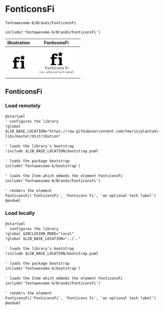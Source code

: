 # FonticonsFi


```text
fontawesome-6/Brands/FonticonsFi
```

```text
include('fontawesome-6/Brands/FonticonsFi')
```



| Illustration | FonticonsFi |
| :---: | :---: |
| ![illustration for Illustration](../../fontawesome-6/Brands/FonticonsFi.png) | ![illustration for FonticonsFi](../../fontawesome-6/Brands/FonticonsFi.Local.png) |




## FonticonsFi

### Load remotely
```plantuml
@startuml
' configures the library
!global $LIB_BASE_LOCATION="https://raw.githubusercontent.com/tmorin/plantuml-libs/master/distribution"

' loads the library's bootstrap
!include $LIB_BASE_LOCATION/bootstrap.puml

' loads the package bootstrap
include('fontawesome-6/bootstrap')

' loads the Item which embeds the element FonticonsFi
include('fontawesome-6/Brands/FonticonsFi')

' renders the element
FonticonsFi('FonticonsFi', 'Fonticons Fi', 'an optional tech label')
@enduml
```

### Load locally
```plantuml
@startuml
' configures the library
!global $INCLUSION_MODE="local"
!global $LIB_BASE_LOCATION="../.."

' loads the library's bootstrap
!include $LIB_BASE_LOCATION/bootstrap.puml

' loads the package bootstrap
include('fontawesome-6/bootstrap')

' loads the Item which embeds the element FonticonsFi
include('fontawesome-6/Brands/FonticonsFi')

' renders the element
FonticonsFi('FonticonsFi', 'Fonticons Fi', 'an optional tech label')
@enduml
```

